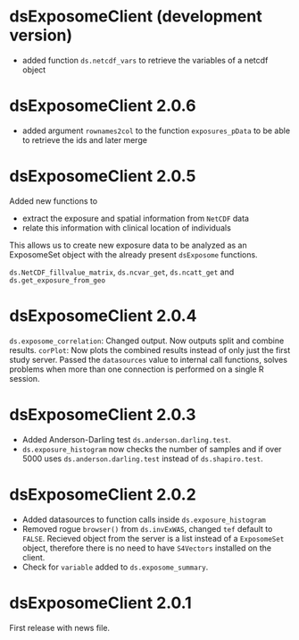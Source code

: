 # dsExposomeClient (development version)

+ added function `ds.netcdf_vars` to retrieve the variables of a netcdf object

# dsExposomeClient 2.0.6

+ added argument `rownames2col` to the function `exposures_pData` to be able to retrieve the ids and later merge

# dsExposomeClient 2.0.5

Added new functions to 

+ extract the exposure and spatial information from `NetCDF` data
+ relate this information with clinical location of individuals

This allows us to create new exposure data to be analyzed as an ExposomeSet object with the already present `dsExposome` functions.

`ds.NetCDF_fillvalue_matrix`, `ds.ncvar_get`, `ds.ncatt_get` and `ds.get_exposure_from_geo`

# dsExposomeClient 2.0.4

`ds.exposome_correlation`: Changed output. Now outputs split and combine results.
`corPlot`: Now plots the combined results instead of only just the first study server.
Passed the `datasources` value to internal call functions, solves problems when more than one connection is performed on a single R session.

# dsExposomeClient 2.0.3

+ Added Anderson-Darling test `ds.anderson.darling.test`.
+ `ds.exposure_histogram` now checks the number of samples and if over 5000 uses `ds.anderson.darling.test` instead of `ds.shapiro.test`.

# dsExposomeClient 2.0.2

+ Added datasources to function calls inside `ds.exposure_histogram`
+ Removed rogue `browser()` from `ds.invExWAS`, changed `tef` default to `FALSE`. Recieved object from the server is a list instead of a `ExposomeSet` object, therefore there is no need to have `S4Vectors` installed on the client.
+ Check for `variable` added to `ds.exposome_summary`.

# dsExposomeClient 2.0.1


First release with news file.
